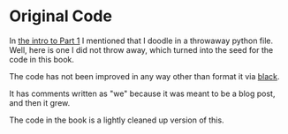 # Original Code

In [the intro to Part 1](finger_thinking.html) I mentioned that I doodle in a
throwaway python file. Well, here is one I did not throw away, which turned
into the seed for the code in this book.

The code has not been improved in any way other than format it
via [black](https://github.com/ambv/black).

It has comments written as "we" because it was meant to be a blog post, and
then it grew.

The code in the book is a lightly cleaned up version of this.

```python-include:code/original.py
```